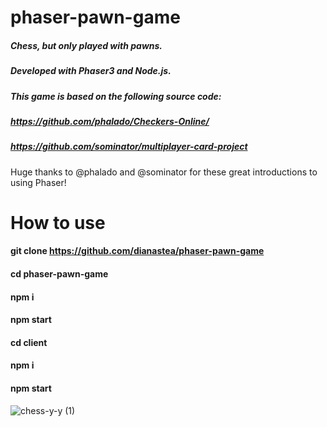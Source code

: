 # phaser-pawn-game

##### Chess, but only played with pawns. 
##### Developed with Phaser3 and Node.js. 
##### This game is based on the following source code: 
  
  ##### https://github.com/phalado/Checkers-Online/ 
  ##### https://github.com/sominator/multiplayer-card-project 

Huge thanks to @phalado and @sominator for these great introductions to using Phaser! 

# How to use 
#### git clone https://github.com/dianastea/phaser-pawn-game
#### cd phaser-pawn-game 
#### npm i
#### npm start

#### cd client
#### npm i 
#### npm start

![chess-y-y (1)](https://user-images.githubusercontent.com/46017623/148305817-ff75da16-c2d4-4328-b8f1-e93fa3bd8e09.gif)
